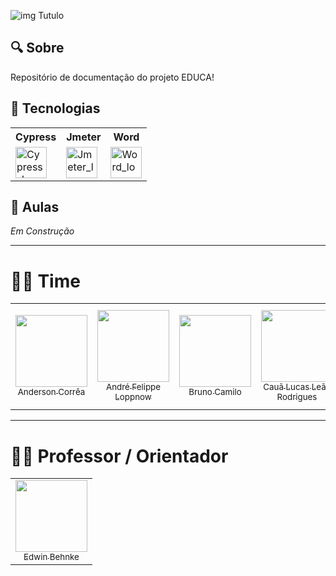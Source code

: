 ![img Tutulo](https://capsule-render.vercel.app/api?type=waving&height=300&color=0:00FFB0,100:a82da8&text=PROJETO%20EDUCA!&textBg=false&fontColor=FFFFFF&fontSize=50&animation=twinkling&stroke=0000FF)

## 🔍 Sobre
Repositório de documentação do projeto EDUCA!

## 🚀 Tecnologias


<div align="center" text-align="center">
  <table>
    <tr>
        <th style="text-align: center;">Cypress</th>
        <th style="text-align: center;">Jmeter</th>
        <th style="text-align: center;">Word</th>
    </tr>
    <tr>
      <td>
        <img src="https://user-images.githubusercontent.com/2801156/153322291-8b186487-5127-48f7-aa6d-b0ef350f8575.png" alt="Cypress_Logo" width="50" height="50"/>
      </td>
      <td>
        <img src="https://jmeter.apache.org/images/logo.svg" alt="Jmeter_logo" height="50"/>
      </td>
      <td>
        <img src="https://logodownload.org/wp-content/uploads/2018/10/word-logo-0.png" alt="Word_logo" height="50"/>
      </td>
    </tr>
  </table>
</div>

## 📘 Aulas

*Em Construção*

---

# 👨‍💻 Time

<table>
  <tr>
    <td align="center">
      <a href="https://github.com/Anderson-Andy-Correa">
        <img src="https://avatars.githubusercontent.com/u/106445568?v=4" width="115"><br>
        <sub>Anderson Corrêa</sub>
      </a>
    </td>
    <td align="center">
      <a href="https://github.com/AndreLoppnow">
        <img src="https://avatars.githubusercontent.com/u/129698712?v=4" width="115"><br>
        <sub>André Felippe Loppnow</sub>
      </a>
    </td>
    <td align="center">
      <a href="https://github.com/Brunovski28">
        <img src="https://avatars.githubusercontent.com/u/107879273?v=4" width="115"><br>
        <sub>Bruno Camilo</sub>
      </a>
    </td>
    <td align="center">
      <a href="https://github.com/cauallr">
        <img src="https://avatars.githubusercontent.com/u/132109162?v=4" width="115"><br>
        <sub>Cauã Lucas Leão Rodrigues</sub>
      </a>
    </td>
    <td align="center">
      <a href="https://github.com/gabrielpoleza">
        <img src="https://avatars.githubusercontent.com/u/128434647?v=4" width="115"><br>
        <sub>Gabriel Faustino Poleza</sub>
      </a>
    </td>
    <td align="center">
      <a href="https://github.com/joao4rruda">
        <img src="https://avatars.githubusercontent.com/u/174223812?v=4" width="115"><br>
        <sub>João Victor Furquim de Arruda</sub>
      </a>
    </td>
    <td align="center">
      <a href="https://github.com/2005LucasLongo">
        <img src="https://avatars.githubusercontent.com/u/107898034?v=4" width="115"><br>
        <sub>Lucas Longo</sub>
      </a>
    </td>
  </tr>
</table>

---

# 👨‍🎓 Professor / Orientador

<table>
  <tr>
    <td align="center">
      <a href="https://www.linkedin.com/in/edwinbehnke/">
        <img src="https://instagram.ffln4-1.fna.fbcdn.net/v/t51.2885-19/277323107_2054938111337604_8277781497265690709_n.jpg?_nc_ht=instagram.ffln4-1.fna.fbcdn.net&_nc_cat=100&_nc_ohc=I6ylcLp1BYUQ7kNvgFNsChV&_nc_gid=35c774a7e5a94147bc93cdef04b67df4&edm=AP4sbd4BAAAA&ccb=7-5&oh=00_AYBKe0GVmxbQjGDSE6s0VxEpFwnTrVXmq1nuXgBfDKc-IQ&oe=673EDD03&_nc_sid=7a9f4b" width="115"><br>
        <sub>Edwin Behnke</sub>
      </a>
    </td>
  </tr>
</table>
